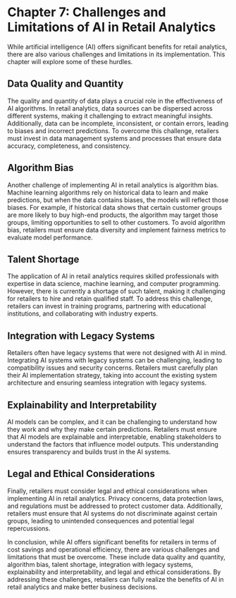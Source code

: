 Chapter 7: Challenges and Limitations of AI in Retail Analytics
===============================================================

While artificial intelligence (AI) offers significant benefits for retail analytics, there are also various challenges and limitations in its implementation. This chapter will explore some of these hurdles.

Data Quality and Quantity
-------------------------

The quality and quantity of data plays a crucial role in the effectiveness of AI algorithms. In retail analytics, data sources can be dispersed across different systems, making it challenging to extract meaningful insights. Additionally, data can be incomplete, inconsistent, or contain errors, leading to biases and incorrect predictions. To overcome this challenge, retailers must invest in data management systems and processes that ensure data accuracy, completeness, and consistency.

Algorithm Bias
--------------

Another challenge of implementing AI in retail analytics is algorithm bias. Machine learning algorithms rely on historical data to learn and make predictions, but when the data contains biases, the models will reflect those biases. For example, if historical data shows that certain customer groups are more likely to buy high-end products, the algorithm may target those groups, limiting opportunities to sell to other customers. To avoid algorithm bias, retailers must ensure data diversity and implement fairness metrics to evaluate model performance.

Talent Shortage
---------------

The application of AI in retail analytics requires skilled professionals with expertise in data science, machine learning, and computer programming. However, there is currently a shortage of such talent, making it challenging for retailers to hire and retain qualified staff. To address this challenge, retailers can invest in training programs, partnering with educational institutions, and collaborating with industry experts.

Integration with Legacy Systems
-------------------------------

Retailers often have legacy systems that were not designed with AI in mind. Integrating AI systems with legacy systems can be challenging, leading to compatibility issues and security concerns. Retailers must carefully plan their AI implementation strategy, taking into account the existing system architecture and ensuring seamless integration with legacy systems.

Explainability and Interpretability
-----------------------------------

AI models can be complex, and it can be challenging to understand how they work and why they make certain predictions. Retailers must ensure that AI models are explainable and interpretable, enabling stakeholders to understand the factors that influence model outputs. This understanding ensures transparency and builds trust in the AI systems.

Legal and Ethical Considerations
--------------------------------

Finally, retailers must consider legal and ethical considerations when implementing AI in retail analytics. Privacy concerns, data protection laws, and regulations must be addressed to protect customer data. Additionally, retailers must ensure that AI systems do not discriminate against certain groups, leading to unintended consequences and potential legal repercussions.

In conclusion, while AI offers significant benefits for retailers in terms of cost savings and operational efficiency, there are various challenges and limitations that must be overcome. These include data quality and quantity, algorithm bias, talent shortage, integration with legacy systems, explainability and interpretability, and legal and ethical considerations. By addressing these challenges, retailers can fully realize the benefits of AI in retail analytics and make better business decisions.
